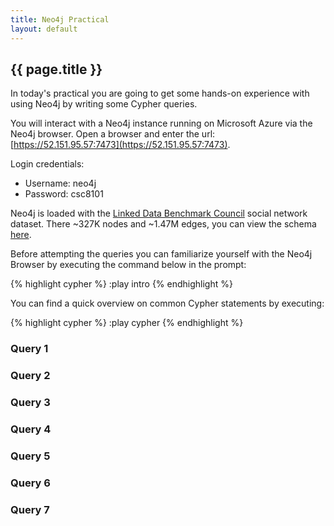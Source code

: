 ```yaml
---
title: Neo4j Practical
layout: default
---
```


## {{ page.title }} ##

In today's practical you are going to get some hands-on experience with using Neo4j by writing some Cypher queries.

You will interact with a Neo4j instance running on Microsoft Azure via the Neo4j browser. Open a browser and enter the url: [https://52.151.95.57:7473](https://52.151.95.57:7473).

Login credentials:

* Username: neo4j
* Password: csc8101

Neo4j is loaded with the [Linked Data Benchmark Council](http://ldbcouncil.org) social network dataset. There ~327K nodes and ~1.47M edges, you can view the schema [here](https://github.com/ldbc/ldbc_snb_datagen).

Before attempting the queries you can familiarize yourself with the Neo4j Browser by executing the command below in the prompt:

{% highlight cypher %}
:play intro
{% endhighlight %}

You can find a quick overview on common Cypher statements by executing:

{% highlight cypher %}
:play cypher
{% endhighlight %}




### Query 1 ###

### Query 2 ###

### Query 3 ###

### Query 4 ###

### Query 5 ###

### Query 6 ###

### Query 7 ###
